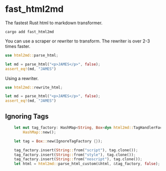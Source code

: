 # fast_html2md

The fastest Rust html to markdown transformer.

`cargo add fast_html2md`

You can use a scraper or rewriter to transform. The rewriter is over 2-3 times faster.

```rust
use html2md::parse_html;

let md = parse_html("<p>JAMES</p>", false);
assert_eq!(md, "JAMES")
```

Using a rewriter.

```rust
use html2md::rewrite_html;

let md = parse_html("<p>JAMES</p>", false);
assert_eq!(md, "JAMES")
```

## Ignoring Tags

```rust
    let mut tag_factory: HashMap<String, Box<dyn html2md::TagHandlerFactory>> =
        HashMap::new();

    let tag = Box::new(IgnoreTagFactory {});

    tag_factory.insert(String::from("script"), tag.clone());
    tag_factory.insert(String::from("style"), tag.clone());
    tag_factory.insert(String::from("noscript"), tag.clone());
    let html = html2md::parse_html_custom(&html, &tag_factory, false);
```
